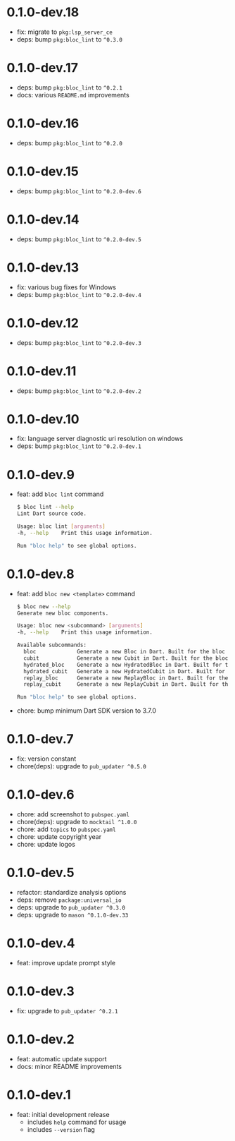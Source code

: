 # 0.1.0-dev.18

- fix: migrate to `pkg:lsp_server_ce`
- deps: bump `pkg:bloc_lint` to `^0.3.0`

# 0.1.0-dev.17

- deps: bump `pkg:bloc_lint` to `^0.2.1`
- docs: various `README.md` improvements

# 0.1.0-dev.16

- deps: bump `pkg:bloc_lint` to `^0.2.0`

# 0.1.0-dev.15

- deps: bump `pkg:bloc_lint` to `^0.2.0-dev.6`

# 0.1.0-dev.14

- deps: bump `pkg:bloc_lint` to `^0.2.0-dev.5`

# 0.1.0-dev.13

- fix: various bug fixes for Windows
- deps: bump `pkg:bloc_lint` to `^0.2.0-dev.4`

# 0.1.0-dev.12

- deps: bump `pkg:bloc_lint` to `^0.2.0-dev.3`

# 0.1.0-dev.11

- deps: bump `pkg:bloc_lint` to `^0.2.0-dev.2`

# 0.1.0-dev.10

- fix: language server diagnostic uri resolution on windows
- deps: bump `pkg:bloc_lint` to `^0.2.0-dev.1`

# 0.1.0-dev.9

- feat: add `bloc lint` command

  ```sh
  $ bloc lint --help
  Lint Dart source code.

  Usage: bloc lint [arguments]
  -h, --help    Print this usage information.

  Run "bloc help" to see global options.
  ```

# 0.1.0-dev.8

- feat: add `bloc new <template>` command

  ```sh
  $ bloc new --help
  Generate new bloc components.

  Usage: bloc new <subcommand> [arguments]
  -h, --help    Print this usage information.

  Available subcommands:
    bloc             Generate a new Bloc in Dart. Built for the bloc state management library.
    cubit            Generate a new Cubit in Dart. Built for the bloc state management library.
    hydrated_bloc    Generate a new HydratedBloc in Dart. Built for the bloc state management library.
    hydrated_cubit   Generate a new HydratedCubit in Dart. Built for the bloc state management library.
    replay_bloc      Generate a new ReplayBloc in Dart. Built for the bloc state management library.
    replay_cubit     Generate a new ReplayCubit in Dart. Built for the bloc state management library.

  Run "bloc help" to see global options.
  ```

- chore: bump minimum Dart SDK version to 3.7.0

# 0.1.0-dev.7

- fix: version constant
- chore(deps): upgrade to `pub_updater ^0.5.0`

# 0.1.0-dev.6

- chore: add screenshot to `pubspec.yaml`
- chore(deps): upgrade to `mocktail ^1.0.0`
- chore: add `topics` to `pubspec.yaml`
- chore: update copyright year
- chore: update logos

# 0.1.0-dev.5

- refactor: standardize analysis options
- deps: remove `package:universal_io`
- deps: upgrade to `pub_updater ^0.3.0`
- deps: upgrade to `mason ^0.1.0-dev.33`

# 0.1.0-dev.4

- feat: improve update prompt style

# 0.1.0-dev.3

- fix: upgrade to `pub_updater ^0.2.1`

# 0.1.0-dev.2

- feat: automatic update support
- docs: minor README improvements

# 0.1.0-dev.1

- feat: initial development release
  - includes `help` command for usage
  - includes `--version` flag
